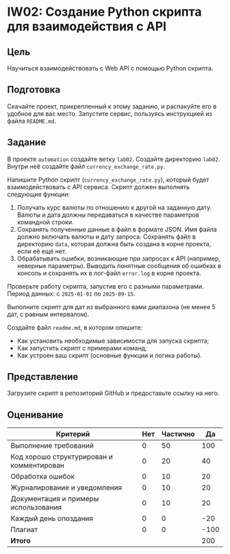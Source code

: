 # IW02: Создание Python скрипта для взаимодействия с API

## Цель

Научиться взаимодействовать с Web API с помощью Python скрипта.

## Подготовка

Скачайте проект, прикрепленный к этому заданию, и распакуйте его в удобное для вас место. Запустите сервис, пользуясь инструкцией из файла `README.md`.

## Задание

В проекте `automation` создайте ветку `lab02`. Создайте директорию `lab02`. Внутри неё создайте файл `currency_exchange_rate.py`.

Напишите Python скрипт (`currency_exchange_rate.py`), который будет взаимодействовать с API сервиса. Скрипт должен выполнять следующие функции:

1. Получать курс валюты по отношению к другой на заданную дату. Валюты и дата должны передаваться в качестве параметров командной строки.
2. Сохранять полученные данные в файл в формате JSON. Имя файла должно включать валюты и дату запроса. Сохранять файл в директорию `data`, которая должна быть создана в корне проекта, если её ещё нет.
3. Обрабатывать ошибки, возникающие при запросах к API (например, неверные параметры). Выводить понятные сообщения об ошибках в консоль и сохранять их в лог-файл `error.log` в корне проекта.

Проверьте работу скрипта, запустив его с разными параметрами. Период данных: с `2025-01-01` по `2025-09-15`.

Выполните скрипт для дат из выбранного вами диапазона (не менее 5 дат, с равным интервалом).

Создайте файл `readme.md`, в котором опишите:

- Как установить необходимые зависимости для запуска скрипта;
- Как запустить скрипт с примерами команд;
- Как устроен ваш скрипт (основные функции и логика работы).

## Представление

Загрузите скрипт в репозиторий GitHub и предоставьте ссылку на него.

## Оценивание

| Критерий                                  | Нет | Частично | Да   |
| ----------------------------------------- | --- | -------- | ---- |
| Выполнение требований                     | 0   | 50       | 100  |
| Код хорошо структурирован и комментирован | 0   | 20       | 40   |
| Обработка ошибок                          | 0   | 10       | 20   |
| Журналирование и уведомления              | 0   | 10       | 20   |
| Документация и примеры использования      | 0   | 10       | 20   |
| Каждый день опоздания                     | 0   | 0        | -20  |
| Плагиат                                   | 0   | 0        | -100 |
| **Итого**                                 |     |          | 200  |
